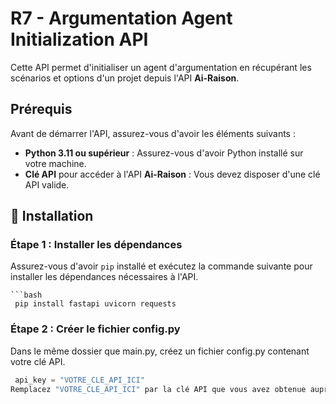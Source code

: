 # R7 - Argumentation Agent Initialization API

Cette API permet d'initialiser un agent d'argumentation en récupérant les scénarios et options d'un projet depuis l'API **Ai-Raison**.

## Prérequis

Avant de démarrer l'API, assurez-vous d'avoir les éléments suivants :

- **Python 3.11 ou supérieur** : Assurez-vous d'avoir Python installé sur votre machine.
- **Clé API** pour accéder à l'API **Ai-Raison** : Vous devez disposer d'une clé API valide.

## 🏁 Installation

### Étape 1 : Installer les dépendances

Assurez-vous d'avoir `pip` installé et exécutez la commande suivante pour installer les dépendances nécessaires à l'API.

    ```bash
     pip install fastapi uvicorn requests

### Étape 2 : Créer le fichier config.py
Dans le même dossier que main.py, créez un fichier config.py contenant votre clé API.
  ```python
   api_key = "VOTRE_CLE_API_ICI"
Remplacez "VOTRE_CLE_API_ICI" par la clé API que vous avez obtenue auprès de Ai-Raison.
